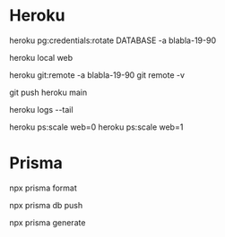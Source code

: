 # Heroku
<!-- rotate db credentials -->
heroku pg:credentials:rotate DATABASE -a blabla-19-90
<!-- local test -->
heroku local web
<!-- set and get heroku git branch -->
heroku git:remote -a blabla-19-90
git remote -v
<!-- push on heroku remote branch -->
git push heroku main
<!-- Logs -->
heroku logs --tail
<!-- Stop app -->
heroku ps:scale web=0
heroku ps:scale web=1


# Prisma
<!-- Format schema.prisma file -->
npx prisma format
<!-- Update postgre DB schemas -->
npx prisma db push
<!-- Generate @prisma/client types -->
npx prisma generate

